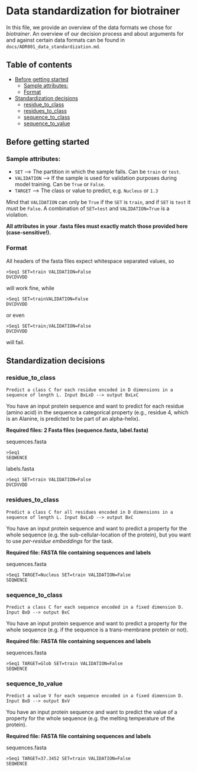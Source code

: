 # Data standardization for biotrainer

In this file, we provide an overview of the data formats we chose for *biotrainer*.
An overview of our decision process and about arguments for and against certain data formats can be found in
`docs/ADR001_data_standardization.md`.

## Table of contents

<!-- toc -->

- [Before getting started](#before-getting-started)
  * [Sample attributes:](#sample-attributes)
  * [Format](#format)
- [Standardization decisions](#standardization-decisions)
  * [residue_to_class](#residue_to_class)
  * [residues_to_class](#residues_to_class)
  * [sequence_to_class](#sequence_to_class)
  * [sequence_to_value](#sequence_to_value)

<!-- tocstop -->

## Before getting started

### Sample attributes:
  - `SET` --> The partition in which the sample falls. Can be `train` or `test`.
  - `VALIDATION` --> If the sample is used for validation purposes during model training. Can be `True` or `False`.
  - `TARGET` --> The class or value to predict, e.g. `Nucleus` or `1.3`

Mind that `VALIDATION` can only be `True` if the `SET` is `train`, and if `SET` is `test` it must be `False`. 
A combination of `SET=test` and `VALIDATION=True` is a violation.

**All attributes in your .fasta files must exactly match those provided here (case-sensitive!).** 

### Format
All headers of the fasta files expect whitespace separated values, so
```fasta
>Seq1 SET=train VALIDATION=False
DVCDVVDD
```
will work fine, while
```fasta
>Seq1 SET=trainVALIDATION=False
DVCDVVDD
```
or even
```fasta
>Seq1 SET=train;VALIDATION=False
DVCDVVDD
```
will fail.

## Standardization decisions

### residue_to_class
```text
Predict a class C for each residue encoded in D dimensions in a sequence of length L. Input BxLxD --> output BxLxC
```

You have an input protein sequence and want to predict 
for each residue (amino acid) in the sequence a categorical property 
(e.g., residue 4, which is an Alanine, is predicted to be part of an alpha-helix).

**Required files: 2 Fasta files (sequence.fasta, label.fasta)**

sequences.fasta
```fasta
>Seq1
SEQWENCE
```

labels.fasta
```fasta
>Seq1 SET=train VALIDATION=False
DVCDVVDD
```

### residues_to_class
```text
Predict a class C for all residues encoded in D dimensions in a sequence of length L. Input BxLxD --> output BxC
```

You have an input protein sequence and want to predict a property for the whole sequence 
(e.g. the sub-cellular-location of the protein), but you want to use *per-residue embeddings* for the task.

**Required file: FASTA file containing sequences and labels**

sequences.fasta
```fasta
>Seq1 TARGET=Nucleus SET=train VALIDATION=False 
SEQWENCE
```

### sequence_to_class
```text
Predict a class C for each sequence encoded in a fixed dimension D. Input BxD --> output BxC
```

You have an input protein sequence and want to predict a property for the whole sequence
(e.g. if the sequence is a trans-membrane protein or not).

**Required file: FASTA file containing sequences and labels**

sequences.fasta
```fasta
>Seq1 TARGET=Glob SET=train VALIDATION=False 
SEQWENCE
```

### sequence_to_value
```text
Predict a value V for each sequence encoded in a fixed dimension D. Input BxD --> output BxV
```

You have an input protein sequence and want to predict the value of a property for the whole sequence
(e.g. the melting temperature of the protein).

**Required file: FASTA file containing sequences and labels**

sequences.fasta
```fasta
>Seq1 TARGET=37.3452 SET=train VALIDATION=False 
SEQWENCE
```
